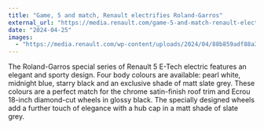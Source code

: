 ```yaml
---
title: "Game, 5 and match, Renault electrifies Roland-Garros"
external_url: "https://media.renault.com/game-5-and-match-renault-electrifies-roland-garros/"
date: "2024-04-25"
images:
  - "https://media.renault.com/wp-content/uploads/2024/04/88b859adf88a3b5f652857b844926443-l.jpg.webp"
---
```


The Roland-Garros special series of Renault 5 E-Tech electric features an elegant and sporty design. Four body colours are available: pearl white, midnight blue, starry black and an exclusive shade of matt slate grey. These colours are a perfect match for the chrome satin-finish roof trim and Ecrou 18-inch diamond-cut wheels in glossy black. The specially designed wheels add a further touch of elegance with a hub cap in a matt shade of slate grey.